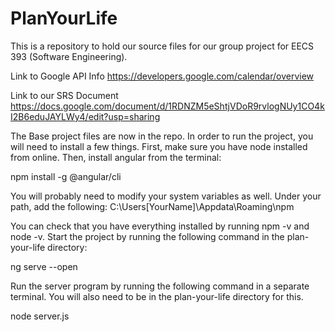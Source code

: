 # PlanYourLife
This is a repository to hold our source files for our group project for EECS 393 (Software Engineering). 

Link to Google API Info
https://developers.google.com/calendar/overview

Link to our SRS Document
https://docs.google.com/document/d/1RDNZM5eShtjVDoR9rvlogNUy1CO4kI2B6eduJAYLWy4/edit?usp=sharing

The Base project files are now in the repo. In order to run the project, you will need to install a few things. First, make sure you have node installed from online. Then, install angular from the terminal: 

npm install -g @angular/cli

You will probably need to modify your system variables as well. Under your path, add the following: 
C:\Users\[YourName]\Appdata\Roaming\npm

You can check that you have everything installed by running npm -v and node -v. Start the project by running the following command in the plan-your-life directory: 

ng serve --open

Run the server program by running the following command in a separate terminal. You will also need to be in the plan-your-life directory for this. 

node server.js

